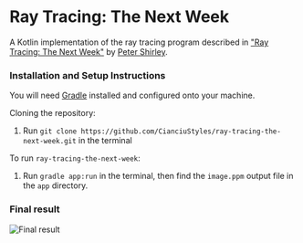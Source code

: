 # Ray Tracing: The Next Week

A Kotlin implementation of the ray tracing program described in ["Ray Tracing: The Next Week"](https://raytracing.github.io/books/RayTracingTheNextWeek.html) by [Peter Shirley](https://github.com/petershirley).

### Installation and Setup Instructions

You will need [Gradle](https://gradle.org/install/) installed and configured onto your machine.

Cloning the repository:

1. Run `git clone https://github.com/CianciuStyles/ray-tracing-the-next-week.git` in the terminal

To run `ray-tracing-the-next-week`:

1. Run `gradle app:run` in the terminal, then find the `image.ppm` output file in the `app` directory.

### Final result

![Final result](https://i.imgur.com/hvtAB8Kl.png)
